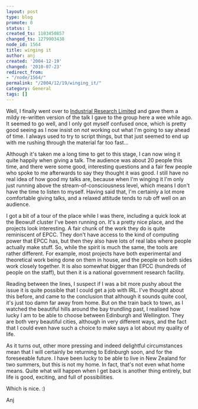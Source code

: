 ```yaml
---
layout: post
type: blog
promote: 0
status: 1
created_ts: 1103450857
changed_ts: 1279903438
node_id: 1564
title: winging it
author: anj
created: '2004-12-19'
changed: '2010-07-23'
redirect_from:
- "/node/1564/"
permalink: "/2004/12/19/winging_it/"
category: General
tags: []
---
```

Well, I finally went over to [Industrial Research Limited](http://www.irl.cri.nz/) and gave them a mildy re-written version of the talk I gave to the group here a wee while ago.  It seemed to go well, and I only got myself confused once, which is pretty good seeing as I now insist on _not_ working out what I'm going to say ahead of time.  I always used to try to script things, but that just seemed to end up with me rushing through the material far too fast...
<!--break-->
Although it's taken me a long time to get to this stage, I can now wing it quite happily when giving a talk.  The audience was about 20 people this time, and there were some good, interesting questions and a fair few people who spoke to me afterwards to say they thought it was good.  I still have no real idea of how good my talks are, because when I'm winging it I'm only just running above the stream-of-consciousness level, which means I don't have the time to listen to myself.  Having said that, I'm certainly a lot more comfortable giving talks, and a relaxed attitude tends to rub off well on an audience.

I got a bit of a tour of the place while I was there, including a quick look at the Beowulf cluster I've been running on.  It's a pretty nice place, and the projects look interesting.  A fair chunk of the work they do is quite reminiscent of EPCC.  They don't have access to the kind of computing power that EPCC has, but then they also have lots of real labs where people actually make stuff.  So, while the spirit is much the same, the tools are rather different.  For example, most projects have both experimental and theoretical work being done on them in house, and the people on both sides work closely together.  It is also somewhat bigger than EPCC (hundreds of people on the staff), but then it is a national government research facility.

Reading between the lines, I suspect if I was a bit more pushy about the issue it is quite possible that I could get a job with IRL.  I've thought about this before, and came to the conclusion that although it sounds quite cool, it's just too damn far away from home.  But on the train back to town, as I watched the beautiful hills around the bay trundling past, I realised how lucky I am to be able to choose between Edinburgh and Wellington.  They are both very beautiful cities, although in very different ways, and the fact that I could even have such a choice to make says a lot about my quality of life.

As it turns out, other more pressing and indeed delightful circumstances mean that I will certainly be returning to Edinburgh soon, and for the foreseeable future.  I have been lucky to be able to live in New Zealand for two summers, but this is not my home.  In fact, that's not even what home means.  Quite what will happen when I get back is another thing entirely, but life is good, exciting, and full of possibilities.

Which is nice.  :)

Anj
